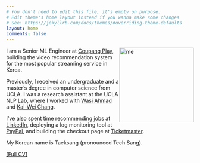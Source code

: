 ```yaml
---
# You don't need to edit this file, it's empty on purpose.
# Edit theme's home layout instead if you wanna make some changes
# See: https://jekyllrb.com/docs/themes/#overriding-theme-defaults
layout: home
comments: false
---
```


<img src="../images/me.jpg" alt="me" style="width: 200px; float:right;"/>

I am a Senior ML Engineer at [Coupang Play](https://www.coupangplay.com/), building the video recommendation system for the most popular streaming service in Korea.

Previously, I received an undergraduate and a master’s degree in computer science from UCLA. I was a research assistant at the UCLA NLP Lab, where I worked with [Wasi Ahmad](https://wasiahmad.github.io/) and [Kai-Wei Chang](http://web.cs.ucla.edu/~kwchang/).

I've also spent time recommending jobs at [LinkedIn](https://linkedin.com/), deploying a log monitoring tool at [PayPal](https://www.paypal.com/), and building the checkout page at [Ticketmaster](https://www.ticketmaster.com/).

My Korean name is Taeksang (pronounced Tech Sang).

[[Full CV]](assets/cv.pdf)